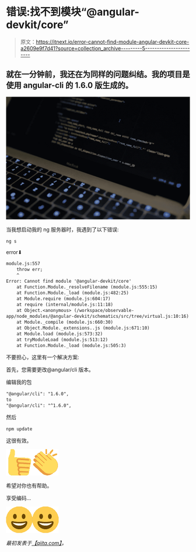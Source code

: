 # 错误:找不到模块“@angular-devkit/core”

> 原文：<https://itnext.io/error-cannot-find-module-angular-devkit-core-a2609e9f7d41?source=collection_archive---------5----------------------->

## 就在一分钟前，我还在为同样的问题纠结。我的项目是使用 angular-cli 的 1.6.0 版生成的。

![](img/3d0a3c16a3154518debfdef223a0b53b.png)

当我想启动我的 ng 服务器时，我遇到了以下错误:

```
ng s
```

error⬇︎

```
module.js:557
    throw err;
    ^
Error: Cannot find module '@angular-devkit/core'
    at Function.Module._resolveFilename (module.js:555:15)
    at Function.Module._load (module.js:482:25)
    at Module.require (module.js:604:17)
    at require (internal/module.js:11:18)
    at Object.<anonymous> (/workspace/observable-app/node_modules/@angular-devkit/schematics/src/tree/virtual.js:10:16)
    at Module._compile (module.js:660:30)
    at Object.Module._extensions..js (module.js:671:10)
    at Module.load (module.js:573:32)
    at tryModuleLoad (module.js:513:12)
    at Function.Module._load (module.js:505:3)
```

不要担心，这里有一个解决方案:

首先，您需要更改@angular/cli 版本。

编辑我的包

```
"@angular/cli": "1.6.0",
to
"@angular/cli": "^1.6.0",
```

然后

```
npm update
```

这很有效。

![](img/30bc983bbbae58cf72ec274dd73f681e.png)![](img/426d4c9b6c4fab7c222d6c690093d17b.png)

希望对你也有帮助。

享受编码…

![](img/5af42d24f58b7b0d097dc599bda1bb5d.png)![](img/39d030ec9a37d7cbc11138e846925b8b.png)

*最初发表于*[*【qiita.com】*](https://qiita.com/alokrawat050/items/71b39c2f1264229940a6)*。*